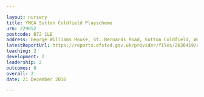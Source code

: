 ```yaml
---

layout: nursery
title: YMCA Sutton Coldfield Playscheme
urn: 229052
postcode: B72 1LE
address: George Williams House, St. Bernards Road, Sutton Coldfield, West Midlands, B72 1LE
latestReportUrl: https://reports.ofsted.gov.uk/provider/files/2636419/urn/229052.pdf
teaching: 2
development: 2
leadership: 2
outcomes: 0
overall: 2
date: 21 December 2016

---
```

